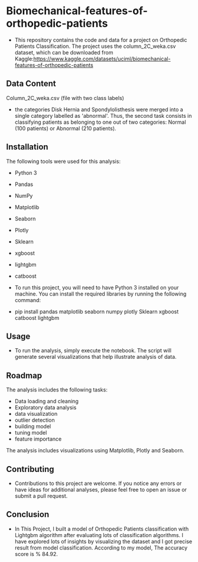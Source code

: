 
# Biomechanical-features-of-orthopedic-patients
- This repository contains the code and data for a project on Orthopedic Patients Classification. The project uses the column_2C_weka.csv dataset, which can be downloaded from Kaggle:https://www.kaggle.com/datasets/uciml/biomechanical-features-of-orthopedic-patients
## Data Content



Column_2C_weka.csv (file with two class labels)
* the categories Disk Hernia and Spondylolisthesis were merged into a single category labelled as 'abnormal'. Thus, the second task consists in classifying patients as belonging to one out of two categories: Normal (100 patients) or Abnormal (210 patients).
## Installation
The following tools were used for this analysis:

- Python 3
- Pandas
- NumPy
- Matplotlib
- Seaborn
- Plotly
- Sklearn
- xgboost
- lightgbm
- catboost


- To run this project, you will need to have Python 3 installed on your machine. You can install the required libraries by running the following command:


- pip install pandas matplotlib seaborn numpy plotly Sklearn xgboost catboost lightgbm

    
## Usage 
- To run the analysis, simply execute the notebook. The script will generate several visualizations that help illustrate analysis of data.
## Roadmap

The analysis includes the following tasks:

- Data loading and cleaning
- Exploratory data analysis
- data visualization
- outlier detection 
- building model
- tuning model
- feature importance


The analysis includes visualizations using Matplotlib, Plotly and Seaborn.

## Contributing

- Contributions to this project are welcome. If you notice any errors or have ideas for additional analyses, please feel free to open an issue or submit a pull request.


## Conclusion 
* In This Project, I built a model of Orthopedic Patients classification with Lightgbm algorithm after evaluating lots of classification algorithms. I have explored lots of insights by visualizing the dataset and I got precise result from model classification. According to my model, The accuracy  score is 
% 84.92.